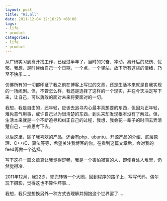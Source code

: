 ```yaml
---
layout: post
title: "Hi,all"
date: 2011-12-04 12:16:23 +08:00
tags:
- life
- product
categories:
- life
- product
---
```


从广研实习到离开找工作，已经过半年了，当时的兴奋、冲动，离开后的悲伤、忧郁，我想，是时候给自己一个日期，一个点，一个驿站，放下所有这些的情绪，乃至不快乐......

仿佛所有的一切都印证了我之前在博客上写过的文章，还是生活本来就是自我实现的一场闹剧。但，不管怎么样，我还是选择了这样的一个现实，并在今天决定写下来，让自己，可以勇敢的面对未来将要面对的一切。

我想，我是自由的，还年轻，应该去追寻内心最本真想要的东西，但因为正年轻，难免意气用事，或许自己以为很清楚的东西，到头来却发现根本没有了解过。但，生活本来就是一个不断追寻和纠正自己的过程，我想，我会花一辈子的时间去弄清楚自己，一直思考下去。

以后这里，除了我喜欢的产品，还会有php、ubuntu、开源产品的介绍、底层原理、C++/C、算法等等，希望关注我博客的你，在看到这篇文章后，会对我的feed再做一个选择。

写下这样一篇文章真让我觉得舒畅，我是一个害怕寂寞的人，即使身处人堆里，仍然觉得冷.

2011年12月，我22岁，兜兜转转一个大圈，回到程序的路子上，写写代码，偶尔玩下摄影，觉得这也不算件坏事...

我想，我只是想换另外一种方式去理解并拥抱这个世界罢了.....
